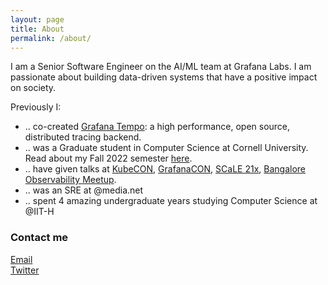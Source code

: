 ```yaml
---
layout: page
title: About
permalink: /about/
---
```


I am a Senior Software Engineer on the AI/ML team at Grafana Labs. I am passionate about building data-driven systems that have a positive impact on society.


Previously I:
- .. co-created [Grafana Tempo](https://github.com/grafana/tempo/): a high performance, open source, distributed tracing backend.
- .. was a Graduate student in Computer Science at Cornell University. Read about my Fall 2022 semester [here]([url](https://annanay25.github.io/Cornell-Tech-Fall-Wrapped/)).
- .. have given talks at [KubeCON](https://www.youtube.com/watch?v=dv77X0PSW00), [GrafanaCON](https://grafana.com/go/grafanaconline/2022/grafana-tempo-new-distributed-tracking-features/), [SCaLE 21x](https://www.socallinuxexpo.org/scale/21x/presentations/so-you-want-build-incident-response-stack-using-opentelemetry), [Bangalore Observability Meetup](https://www.youtube.com/watch?v=2LELhbs09cc).
- .. was an SRE at @media.net
- .. spent 4 amazing undergraduate years studying Computer Science at @IIT-H

### Contact me

[Email](mailto:annanayagarwal@gmail.com)  
[Twitter](www.twitter.com/mrannanay)
